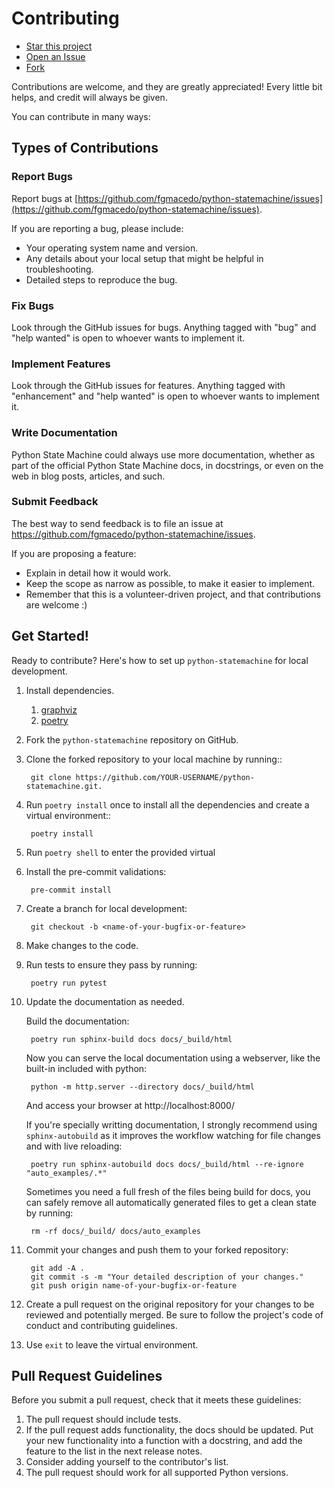 # Contributing

* <a class="github-button" href="https://github.com/fgmacedo/python-statemachine" data-icon="octicon-star" aria-label="Star fgmacedo/python-statemachine on GitHub">Star this project</a>
* <a class="github-button" href="https://github.com/fgmacedo/python-statemachine/issues" data-icon="octicon-issue-opened" aria-label="Issue fgmacedo/python-statemachine on GitHub">Open an Issue</a>
* <a class="github-button" href="https://github.com/fgmacedo/python-statemachine/fork" data-icon="octicon-repo-forked" aria-label="Fork fgmacedo/python-statemachine on GitHub">Fork</a>

Contributions are welcome, and they are greatly appreciated! Every little bit helps, and credit
will always be given.

You can contribute in many ways:

## Types of Contributions

### Report Bugs

Report bugs at [https://github.com/fgmacedo/python-statemachine/issues](https://github.com/fgmacedo/python-statemachine/issues).

If you are reporting a bug, please include:

* Your operating system name and version.
* Any details about your local setup that might be helpful in troubleshooting.
* Detailed steps to reproduce the bug.

### Fix Bugs

Look through the GitHub issues for bugs. Anything tagged with "bug"
and "help wanted" is open to whoever wants to implement it.

### Implement Features

Look through the GitHub issues for features. Anything tagged with "enhancement"
and "help wanted" is open to whoever wants to implement it.

### Write Documentation

Python State Machine could always use more documentation, whether as part of the
official Python State Machine docs, in docstrings, or even on the web in blog posts,
articles, and such.

### Submit Feedback

The best way to send feedback is to file an issue at https://github.com/fgmacedo/python-statemachine/issues.

If you are proposing a feature:

* Explain in detail how it would work.
* Keep the scope as narrow as possible, to make it easier to implement.
* Remember that this is a volunteer-driven project, and that contributions
  are welcome :)

## Get Started!

Ready to contribute? Here's how to set up `python-statemachine` for local development.

1. Install dependencies.
   1. [graphviz](https://graphviz.org/download/#linux)
   1. [poetry](https://python-poetry.org/docs/#installation)

1. Fork the `python-statemachine` repository on GitHub.

1. Clone the forked repository to your local machine by running::

        git clone https://github.com/YOUR-USERNAME/python-statemachine.git.


1. Run `poetry install` once to install all the dependencies and create a virtual environment::

        poetry install

1. Run `poetry shell` to enter the provided virtual

1. Install the pre-commit validations:

        pre-commit install

1. Create a branch for local development:

        git checkout -b <name-of-your-bugfix-or-feature>

1. Make changes to the code.

1. Run tests to ensure they pass by running:

        poetry run pytest

1. Update the documentation as needed.

    Build the documentation:

        poetry run sphinx-build docs docs/_build/html


    Now you can serve the local documentation using a webserver, like the built-in included
    with python:

        python -m http.server --directory docs/_build/html

    And access your browser at http://localhost:8000/

    If you're specially writting documentation, I strongly recommend using `sphinx-autobuild`
    as it improves the workflow watching for file changes and with live reloading:

        poetry run sphinx-autobuild docs docs/_build/html --re-ignore "auto_examples/.*"

    Sometimes you need a full fresh of the files being build for docs, you can safely remove
    all automatically generated files to get a clean state by running:

        rm -rf docs/_build/ docs/auto_examples

1. Commit your changes and push them to your forked repository:

        git add -A .
        git commit -s -m "Your detailed description of your changes."
        git push origin name-of-your-bugfix-or-feature

1. Create a pull request on the original repository for your changes to be reviewed and potentially
merged. Be sure to follow the project's code of conduct and contributing guidelines.

1. Use `exit` to leave the virtual environment.

## Pull Request Guidelines

Before you submit a pull request, check that it meets these guidelines:

1. The pull request should include tests.
2. If the pull request adds functionality, the docs should be updated. Put
   your new functionality into a function with a docstring, and add the
   feature to the list in the next release notes.
3. Consider adding yourself to the contributor's list.
4. The pull request should work for all supported Python versions.
